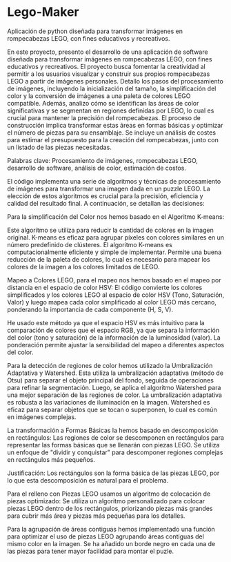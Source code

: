 # Lego-Maker
Aplicación de python diseñada para transformar imágenes en rompecabezas LEGO, con fines educativos y recreativos.

En este proyecto, presento el desarrollo de una aplicación de software diseñada para transformar imágenes en rompecabezas LEGO, con fines educativos y recreativos. El proyecto busca fomentar la creatividad al permitir a los usuarios visualizar y construir sus propios rompecabezas LEGO a partir de imágenes personales. Detallo los pasos del procesamiento de imágenes, incluyendo la inicialización del tamaño, la simplificación del color y la conversión de imágenes a una paleta de colores LEGO compatible. Además, analizo cómo se identifican las áreas de color significativas y se segmentan en regiones definidas por LEGO, lo cual es crucial para mantener la precisión del rompecabezas. El proceso de construcción implica transformar estas áreas en formas básicas y optimizar el número de piezas para su ensamblaje. Se incluye un análisis de costes para estimar el presupuesto para la creación del rompecabezas, junto con un listado de las piezas necesitadas.

Palabras clave: Procesamiento de imágenes, rompecabezas LEGO, desarrollo de software, análisis de color, estimación de costos.

El código implementa una serie de algoritmos y técnicas de procesamiento de imágenes para transformar una imagen dada en un puzzle LEGO. La elección de estos algoritmos es crucial para la precisión, eficiencia y calidad del resultado final. A continuación, se detallan las decisiones:

Para la simplificación del Color nos hemos basado en el Algoritmo K-means:

Este algoritmo se utiliza para reducir la cantidad de colores en la imagen original. K-means es eficaz para agrupar píxeles con colores similares en un número predefinido de clústeres. El algoritmo K-means es computacionalmente eficiente y simple de implementar. Permite una buena reducción de la paleta de colores, lo cual es necesario para mapear los colores de la imagen a los colores limitados de LEGO.

Mapeo a Colores LEGO, para el mapeo nos hemos basado en el mapeo por distancia en el espacio de color HSV: El código convierte los colores simplificados y los colores LEGO al espacio de color HSV (Tono, Saturación, Valor) y luego mapea cada color simplificado al color LEGO más cercano, ponderando la importancia de cada componente (H, S, V).

He usado este método ya que el espacio HSV es más intuitivo para la comparación de colores que el espacio RGB, ya que separa la información del color (tono y saturación) de la información de la luminosidad (valor). La ponderación permite ajustar la sensibilidad del mapeo a diferentes aspectos del color.

Para la detección de regiones de color hemos utilizado la Umbralización Adaptativa y Watershed. Esta utiliza la umbralización adaptativa (método de Otsu) para separar el objeto principal del fondo, seguida de operaciones para refinar la segmentación. Luego, se aplica el algoritmo Watershed para una mejor separación de las regiones de color. La umbralización adaptativa es robusta a las variaciones de iluminación en la imagen. Watershed es eficaz para separar objetos que se tocan o superponen, lo cual es común en imágenes complejas.

La transformación a Formas Básicas la hemos basado en descomposición en rectángulos: Las regiones de color se descomponen en rectángulos para representar las formas básicas que se llenarán con piezas LEGO. Se utiliza un enfoque de "dividir y conquistar" para descomponer regiones complejas en rectángulos más pequeños.

Justificación: Los rectángulos son la forma básica de las piezas LEGO, por lo que esta descomposición es natural para el problema.

Para el relleno con Piezas LEGO usamos un algoritmo de colocación de piezas optimizado: Se utiliza un algoritmo personalizado para colocar piezas LEGO dentro de los rectángulos, priorizando piezas más grandes para cubrir más área y piezas más pequeñas para los detalles.

Para la agrupación de áreas contiguas hemos implementado una función para optimizar el uso de piezas LEGO agrupando áreas contiguas del mismo color en la imagen. Se ha añadido un borde negro en cada una de las piezas para tener mayor facilidad para montar el puzle.
